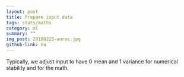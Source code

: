 ```yaml
---
layout: post
title: Prepare input data
tags: stats/maths
category: ml
summary: ""
img_post: 20180225-auroc.jpg
github-link: na
---
```




<script src="/js/plotly-latest.min.js"></script>

<script type="text/javascript"
   src="https://cdnjs.cloudflare.com/ajax/libs/mathjax/2.7.2/MathJax.js?config=TeX-AMS-MML_HTMLorMML">
</script>

Typically, we adjust input to have 0 mean and 1 variance for numerical stability and for the math.